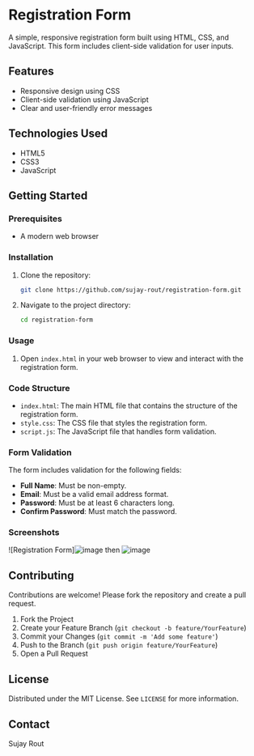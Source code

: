 # Registration Form

A simple, responsive registration form built using HTML, CSS, and JavaScript. This form includes client-side validation for user inputs.

## Features

- Responsive design using CSS
- Client-side validation using JavaScript
- Clear and user-friendly error messages

## Technologies Used

- HTML5
- CSS3
- JavaScript

## Getting Started

### Prerequisites

- A modern web browser

### Installation

1. Clone the repository:
    ```sh
    git clone https://github.com/sujay-rout/registration-form.git
    ```
2. Navigate to the project directory:
    ```sh
    cd registration-form
    ```

### Usage

1. Open `index.html` in your web browser to view and interact with the registration form.

### Code Structure

- `index.html`: The main HTML file that contains the structure of the registration form.
- `style.css`: The CSS file that styles the registration form.
- `script.js`: The JavaScript file that handles form validation.

### Form Validation

The form includes validation for the following fields:
- **Full Name**: Must be non-empty.
- **Email**: Must be a valid email address format.
- **Password**: Must be at least 6 characters long.
- **Confirm Password**: Must match the password.

### Screenshots

![Registration Form]![image](https://github.com/sujay-rout/TechnoHacks_Task3/assets/126140723/675bf8d5-c590-4e46-bd24-1152c15d9937) then ![image](https://github.com/sujay-rout/TechnoHacks_Task3/assets/126140723/94046c82-f765-466d-a2cb-f1c3d94f04ab)

## Contributing

Contributions are welcome! Please fork the repository and create a pull request.

1. Fork the Project
2. Create your Feature Branch (`git checkout -b feature/YourFeature`)
3. Commit your Changes (`git commit -m 'Add some feature'`)
4. Push to the Branch (`git push origin feature/YourFeature`)
5. Open a Pull Request

## License

Distributed under the MIT License. See `LICENSE` for more information.

## Contact

Sujay Rout


